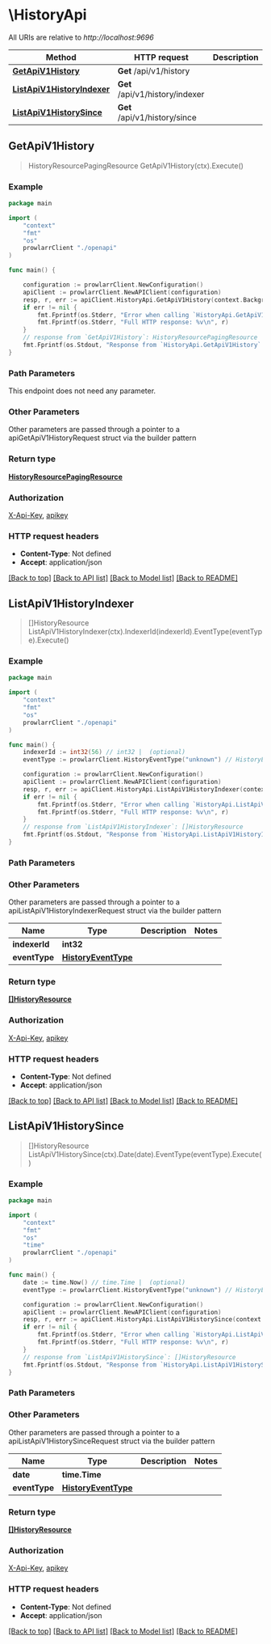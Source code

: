 # \HistoryApi

All URIs are relative to *http://localhost:9696*

Method | HTTP request | Description
------------- | ------------- | -------------
[**GetApiV1History**](HistoryApi.md#GetApiV1History) | **Get** /api/v1/history | 
[**ListApiV1HistoryIndexer**](HistoryApi.md#ListApiV1HistoryIndexer) | **Get** /api/v1/history/indexer | 
[**ListApiV1HistorySince**](HistoryApi.md#ListApiV1HistorySince) | **Get** /api/v1/history/since | 



## GetApiV1History

> HistoryResourcePagingResource GetApiV1History(ctx).Execute()



### Example

```go
package main

import (
    "context"
    "fmt"
    "os"
    prowlarrClient "./openapi"
)

func main() {

    configuration := prowlarrClient.NewConfiguration()
    apiClient := prowlarrClient.NewAPIClient(configuration)
    resp, r, err := apiClient.HistoryApi.GetApiV1History(context.Background()).Execute()
    if err != nil {
        fmt.Fprintf(os.Stderr, "Error when calling `HistoryApi.GetApiV1History``: %v\n", err)
        fmt.Fprintf(os.Stderr, "Full HTTP response: %v\n", r)
    }
    // response from `GetApiV1History`: HistoryResourcePagingResource
    fmt.Fprintf(os.Stdout, "Response from `HistoryApi.GetApiV1History`: %v\n", resp)
}
```

### Path Parameters

This endpoint does not need any parameter.

### Other Parameters

Other parameters are passed through a pointer to a apiGetApiV1HistoryRequest struct via the builder pattern


### Return type

[**HistoryResourcePagingResource**](HistoryResourcePagingResource.md)

### Authorization

[X-Api-Key](../README.md#X-Api-Key), [apikey](../README.md#apikey)

### HTTP request headers

- **Content-Type**: Not defined
- **Accept**: application/json

[[Back to top]](#) [[Back to API list]](../README.md#documentation-for-api-endpoints)
[[Back to Model list]](../README.md#documentation-for-models)
[[Back to README]](../README.md)


## ListApiV1HistoryIndexer

> []HistoryResource ListApiV1HistoryIndexer(ctx).IndexerId(indexerId).EventType(eventType).Execute()



### Example

```go
package main

import (
    "context"
    "fmt"
    "os"
    prowlarrClient "./openapi"
)

func main() {
    indexerId := int32(56) // int32 |  (optional)
    eventType := prowlarrClient.HistoryEventType("unknown") // HistoryEventType |  (optional)

    configuration := prowlarrClient.NewConfiguration()
    apiClient := prowlarrClient.NewAPIClient(configuration)
    resp, r, err := apiClient.HistoryApi.ListApiV1HistoryIndexer(context.Background()).IndexerId(indexerId).EventType(eventType).Execute()
    if err != nil {
        fmt.Fprintf(os.Stderr, "Error when calling `HistoryApi.ListApiV1HistoryIndexer``: %v\n", err)
        fmt.Fprintf(os.Stderr, "Full HTTP response: %v\n", r)
    }
    // response from `ListApiV1HistoryIndexer`: []HistoryResource
    fmt.Fprintf(os.Stdout, "Response from `HistoryApi.ListApiV1HistoryIndexer`: %v\n", resp)
}
```

### Path Parameters



### Other Parameters

Other parameters are passed through a pointer to a apiListApiV1HistoryIndexerRequest struct via the builder pattern


Name | Type | Description  | Notes
------------- | ------------- | ------------- | -------------
 **indexerId** | **int32** |  | 
 **eventType** | [**HistoryEventType**](HistoryEventType.md) |  | 

### Return type

[**[]HistoryResource**](HistoryResource.md)

### Authorization

[X-Api-Key](../README.md#X-Api-Key), [apikey](../README.md#apikey)

### HTTP request headers

- **Content-Type**: Not defined
- **Accept**: application/json

[[Back to top]](#) [[Back to API list]](../README.md#documentation-for-api-endpoints)
[[Back to Model list]](../README.md#documentation-for-models)
[[Back to README]](../README.md)


## ListApiV1HistorySince

> []HistoryResource ListApiV1HistorySince(ctx).Date(date).EventType(eventType).Execute()



### Example

```go
package main

import (
    "context"
    "fmt"
    "os"
    "time"
    prowlarrClient "./openapi"
)

func main() {
    date := time.Now() // time.Time |  (optional)
    eventType := prowlarrClient.HistoryEventType("unknown") // HistoryEventType |  (optional)

    configuration := prowlarrClient.NewConfiguration()
    apiClient := prowlarrClient.NewAPIClient(configuration)
    resp, r, err := apiClient.HistoryApi.ListApiV1HistorySince(context.Background()).Date(date).EventType(eventType).Execute()
    if err != nil {
        fmt.Fprintf(os.Stderr, "Error when calling `HistoryApi.ListApiV1HistorySince``: %v\n", err)
        fmt.Fprintf(os.Stderr, "Full HTTP response: %v\n", r)
    }
    // response from `ListApiV1HistorySince`: []HistoryResource
    fmt.Fprintf(os.Stdout, "Response from `HistoryApi.ListApiV1HistorySince`: %v\n", resp)
}
```

### Path Parameters



### Other Parameters

Other parameters are passed through a pointer to a apiListApiV1HistorySinceRequest struct via the builder pattern


Name | Type | Description  | Notes
------------- | ------------- | ------------- | -------------
 **date** | **time.Time** |  | 
 **eventType** | [**HistoryEventType**](HistoryEventType.md) |  | 

### Return type

[**[]HistoryResource**](HistoryResource.md)

### Authorization

[X-Api-Key](../README.md#X-Api-Key), [apikey](../README.md#apikey)

### HTTP request headers

- **Content-Type**: Not defined
- **Accept**: application/json

[[Back to top]](#) [[Back to API list]](../README.md#documentation-for-api-endpoints)
[[Back to Model list]](../README.md#documentation-for-models)
[[Back to README]](../README.md)

